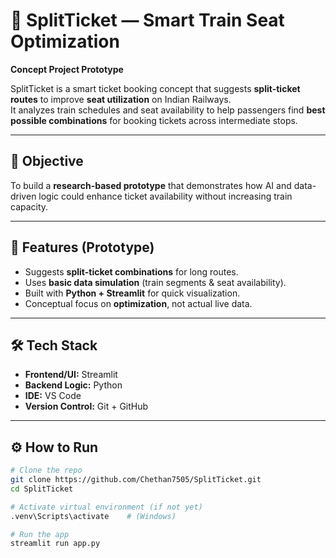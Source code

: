 # 🚆 SplitTicket — Smart Train Seat Optimization

**Concept Project Prototype**

SplitTicket is a smart ticket booking concept that suggests **split-ticket routes** to improve **seat utilization** on Indian Railways.  
It analyzes train schedules and seat availability to help passengers find **best possible combinations** for booking tickets across intermediate stops.

---

## 🎯 Objective
To build a **research-based prototype** that demonstrates how AI and data-driven logic could enhance ticket availability without increasing train capacity.

---

## 🧩 Features (Prototype)
- Suggests **split-ticket combinations** for long routes.
- Uses **basic data simulation** (train segments & seat availability).
- Built with **Python + Streamlit** for quick visualization.
- Conceptual focus on **optimization**, not actual live data.

---

## 🛠️ Tech Stack
- **Frontend/UI:** Streamlit  
- **Backend Logic:** Python  
- **IDE:** VS Code  
- **Version Control:** Git + GitHub  

---

## ⚙️ How to Run
```bash
# Clone the repo
git clone https://github.com/Chethan7505/SplitTicket.git
cd SplitTicket

# Activate virtual environment (if not yet)
.venv\Scripts\activate    # (Windows)

# Run the app
streamlit run app.py
